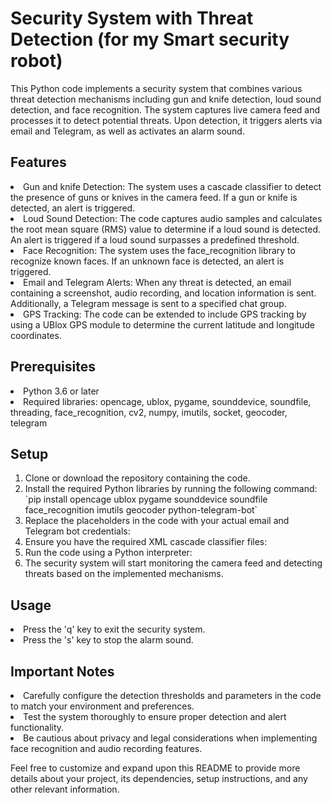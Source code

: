 # Security System with Threat Detection (for my Smart security robot)

<p>This Python code implements a security system that combines various threat detection mechanisms including gun and knife detection, loud sound detection, and face recognition. The system captures live camera feed and processes it to detect potential threats. Upon detection, it triggers alerts via email and Telegram, as well as activates an alarm sound.</p>

<h2>Features</h2>
<li>Gun and knife Detection: The system uses a cascade classifier to detect the presence of guns or knives in the camera feed. If a gun or knife is detected, an alert is triggered.</li>
<li>Loud Sound Detection: The code captures audio samples and calculates the root mean square (RMS) value to determine if a loud sound is detected. An alert is triggered if a loud sound surpasses a predefined threshold.</li>
<li>Face Recognition: The system uses the face_recognition library to recognize known faces. If an unknown face is detected, an alert is triggered.</li>
<li>Email and Telegram Alerts: When any threat is detected, an email containing a screenshot, audio recording, and location information is sent. Additionally, a Telegram message is sent to a specified chat group.</li>
<li>GPS Tracking: The code can be extended to include GPS tracking by using a UBlox GPS module to determine the current latitude and longitude coordinates.</li>

<h2>Prerequisites</h2>
<li>Python 3.6 or later</li>
<li>Required libraries: opencage, ublox, pygame, sounddevice, soundfile, threading, face_recognition, cv2, numpy, imutils, socket, geocoder, telegram</li>

<h2>Setup</h2>
<ol>
<li>Clone or download the repository containing the code.</li>
<li>Install the required Python libraries by running the following command: `pip install opencage ublox pygame sounddevice soundfile face_recognition imutils geocoder python-telegram-bot`</li>
<li>Replace the placeholders in the code with your actual email and Telegram bot credentials:</li>
<li>Ensure you have the required XML cascade classifier files:</li>
<li>Run the code using a Python interpreter:</li>
<li>The security system will start monitoring the camera feed and detecting threats based on the implemented mechanisms.</li>
</ol>

<h2>Usage</h2>
<li>Press the 'q' key to exit the security system.</li>
<li>Press the 's' key to stop the alarm sound.</li>

<h2>Important Notes</h2>
<li>Carefully configure the detection thresholds and parameters in the code to match your environment and preferences.</li>
<li>Test the system thoroughly to ensure proper detection and alert functionality.</li>
<li>Be cautious about privacy and legal considerations when implementing face recognition and audio recording features.</li>

<p>Feel free to customize and expand upon this README to provide more details about your project, its dependencies, setup instructions, and any other relevant information.</p>
